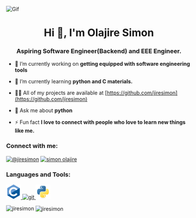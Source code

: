 ![Gif](https://media.giphy.com/media/xUPGGDNsLvqsBOhuU0/giphy.gif)
<h1 align="center">Hi 👋, I'm Olajire Simon</h1>
<h3 align="center">Aspiring Software Engineer(Backend) and EEE Engineer.</h3>

- 🔭 I’m currently working on **getting equipped with software engineering tools**

- 🌱 I’m currently learning **python and C materials.**

- 👨‍💻 All of my projects are available at [https://github.com/jiresimon](https://github.com/jiresimon)

- 💬 Ask me about **python**

- ⚡ Fun fact **I love to connect with people who love to learn new things like me.**

<h3 align="left">Connect with me:</h3>
<p align="left">
<a href="https://twitter.com/@jiresimon" target="blank"><img align="center" src="https://raw.githubusercontent.com/rahuldkjain/github-profile-readme-generator/master/src/images/icons/Social/twitter.svg" alt="@jiresimon" height="30" width="40" /></a>
<a href="https://linkedin.com/in/simon olajire" target="blank"><img align="center" src="https://raw.githubusercontent.com/rahuldkjain/github-profile-readme-generator/master/src/images/icons/Social/linked-in-alt.svg" alt="simon olajire" height="30" width="40" /></a>
</p>

<h3 align="left">Languages and Tools:</h3>
<p align="left"> <a href="https://www.cprogramming.com/" target="_blank"> <img src="https://raw.githubusercontent.com/devicons/devicon/master/icons/c/c-original.svg" alt="c" width="40" height="40"/> </a> <a href="https://git-scm.com/" target="_blank"> <img src="https://www.vectorlogo.zone/logos/git-scm/git-scm-icon.svg" alt="git" width="40" height="40"/> </a> <a href="https://www.python.org" target="_blank"> <img src="https://raw.githubusercontent.com/devicons/devicon/master/icons/python/python-original.svg" alt="python" width="40" height="40"/> </a> </p>

<p><img align="left" src="https://github-readme-stats.vercel.app/api/top-langs?username=jiresimon&show_icons=true&locale=en&layout=compact" alt="jiresimon" /></p>

<p>&nbsp;<img align="center" src="https://github-readme-stats.vercel.app/api?username=jiresimon&show_icons=true&locale=en" alt="jiresimon" /></p>
